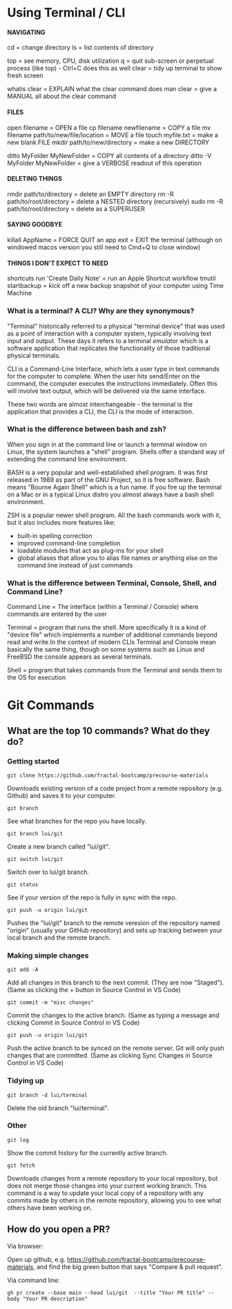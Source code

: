 # Using Terminal / CLI

#### NAVIGATING

cd = change directory
ls = list contents of directory

top = see memory, CPU, disk utilization
q = quit sub-screen or perpetual process (like top) - Ctrl+C does this as well
clear = tidy up terminal to show fresh screen

whatis clear = EXPLAIN what the clear command does
man clear = give a MANUAL all about the clear command

#### FILES

open filename = OPEN a file
cp filename newfilename = COPY a file
mv filename path/to/new/file/location = MOVE a file
touch myfile.txt = make a new blank FILE
mkdir path/to/new/directory = make a new DIRECTORY

ditto MyFolder MyNewFolder = COPY all contents of a directory
ditto -V MyFolder MyNewFolder = give a VERBOSE readout of this operation

#### DELETING THINGS

rmdir path/to/directory = delete an EMPTY directory
rm -R path/to/root/directory = delete a NESTED directory (recursively)
sudo rm -R path/to/root/directory = delete as a SUPERUSER

#### SAYING GOODBYE

killall AppName = FORCE QUIT an app
exit = EXIT the terminal (although on windowed macos version you still need to Cmd+Q to close window)

#### THINGS I DON'T EXPECT TO NEED

shortcuts run 'Create Daily Note' = run an Apple Shortcut workflow
tmutil startbackup = kick off a new backup snapshot of your computer using Time Machine

### What is a terminal? A CLI? Why are they synonymous?

"Terminal" historically referred to a physical "terminal device" that was used as a point of interaction with a computer system, typically involving text input and output. These days it refers to a terminal _emulator_ which is a software application that replicates the functionality of those traditional physical terminals.

CLI is a Command-Line Interface, which lets a user type in text commands for the computer to complete. When the user hits send/Enter on the command, the computer executes the instructions immediately. Often this will involve text output, which will be delivered via the same interface.

These two words are almost interchangeable - the terminal is the application that provides a CLI, the CLI is the mode of interaction.

### What is the difference between bash and zsh?

When you sign in at the command line or launch a terminal window on Linux, the system launches a "shell" program. Shells offer a standard way of extending the command line environment.

BASH is a very popular and well-established shell program. It was first released in 1989 as part of the GNU Project, so it is free software. Bash means "Bourne Again Shell" which is a fun name. If you fire up the terminal on a Mac or in a typical Linux distro you almost always have a bash shell environment.

ZSH is a popular newer shell program. All the bash commands work with it, but it also includes more features like:

- built-in spelling correction
- improved command-line completion
- loadable modules that act as plug-ins for your shell
- global aliases that allow you to alias file names or anything else on the command line instead of just commands

### What is the difference between Terminal, Console, Shell, and Command Line?

Command Line = The interface (within a Terminal / Console) where commands are entered by the user

Terminal = program that runs the shell. More specifically it is a kind of "device file" which implements a number of additional commands beyond read and write.In the context of modern CLIs Terminal and Console mean basically the same thing, though on some systems such as Linux and FreeBSD the console appears as several terminals.

Shell = program that takes commands from the Terminal and sends them to the OS for execution

# Git Commands

## What are the top 10 commands? What do they do?

### Getting started

```
git clone https://github.com/fractal-bootcamp/precourse-materials
```

Downloads existing version of a code project from a remote repository (e.g. Github) and saves it to your computer.

```
git branch
```

See what branches for the repo you have locally.

```
git branch lui/git
```

Create a new branch called "lui/git".

```
git switch lui/git
```

Switch over to lui/git branch.

```
git status
```

See if your version of the repo is fully in sync with the repo.

```
git push -u origin lui/git
```

Pushes the "lui/git" branch to the remote veresion of the repository named "origin" (usually your GitHub repository) and sets up tracking between your local branch and the remote branch.

### Making simple changes

```
git add -A
```

Add all changes in this branch to the next commit. (They are now "Staged").
(Same as clicking the + button in Source Control in VS Code)

```
git commit -m "misc changes"
```

Commit the changes to the active branch.
(Same as typing a message and clicking Commit in Source Control in VS Code)

```
git push -u origin lui/git
```

Push the active branch to be synced on the remote server. Git will only push changes that are committed.
(Same as clicking Sync Changes in Source Control in VS Code)

### Tidying up

```
git branch -d lui/terminal
```

Delete the old branch "lui/terminal".

### Other

```
git log
```

Show the commit history for the currently active branch.

```
git fetch
```

Downloads changes from a remote repository to your local repository, but does not merge those changes into your current working branch. This command is a way to update your local copy of a repository with any commits made by others in the remote repository, allowing you to see what others have been working on.

## How do you open a PR?

Via browser:

Open up github, e.g. https://github.com/fractal-bootcamp/precourse-materials, and find the big green button that says "Compare & pull request".

Via command line:

```
gh pr create --base main --head lui/git  --title "Your PR title" --body "Your PR description"
```
